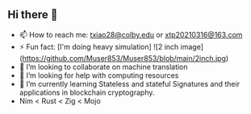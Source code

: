 ## Hi there 👋
- 📫 How to reach me: txiao28@colby.edu or xtp20210316@163.com
- ⚡ Fun fact: [I'm doing heavy simulation]
![2 inch image] (https://github.com/Muser853/Muser853/blob/main/2inch.jpg)
- 👯 I’m looking to collaborate on machine translation
- 🤔 I’m looking for help with computing resources
- 🌱 I’m currently learning Stateless and stateful Signatures and their applications in blockchain cryptography.
- Nim < Rust < Zig < Mojo
<!--Personal website: [Text] (https://muser853.github.io/)
- 💬 Ask me about ...
- 😄 Pronouns: ...
- 🔭 I’m currently working on encryptions and hashing algorithms.
-->
